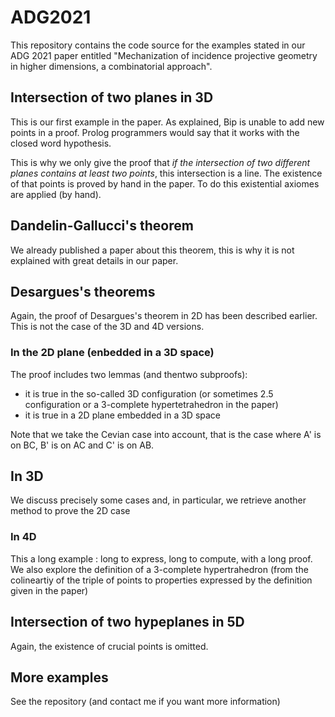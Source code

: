 # ADG2021

This repository contains the code source for the examples stated in our ADG 2021 paper entitled "Mechanization of incidence projective geometry in higher dimensions, a combinatorial approach".

## Intersection of two planes in 3D
This is our first example in the paper. As explained, Bip is unable to add new points in a proof. Prolog programmers would say that it works with the closed word hypothesis.

This is why we only give the proof that *if the intersection of two different planes contains at least two points*, this intersection is a line. The existence of that points is proved by hand in the paper. To do this existential axiomes are applied (by hand).
## Dandelin-Gallucci's theorem
We already published a paper about this theorem, this is why it is not explained with great details in our paper.
## Desargues's theorems
Again, the proof of Desargues's theorem in 2D has been described earlier. This is not the case of the 3D and 4D versions.
### In the 2D plane (enbedded in a 3D space)
The proof includes two lemmas (and thentwo subproofs): 
* it is true in the so-called 3D configuration (or sometimes 2.5 configuration or a 3-complete hypertetrahedron in the paper)
* it is true in a 2D plane embedded in a 3D space

Note that we take the Cevian case into account, that is the case where A' is on BC, B' is on AC and C' is on AB.
## In 3D
We discuss precisely some cases and, in particular, we retrieve another method to prove the 2D case
### In 4D
This a long example : long to express, long to compute, with a long proof.
We also explore the definition of a 3-complete hypertrahedron (from the colineartiy of the triple of points to properties expressed by the definition given in the paper)
## Intersection of two hypeplanes in 5D
Again, the existence of crucial points is omitted.
## More examples
See the repository (and contact me if you want more information)
